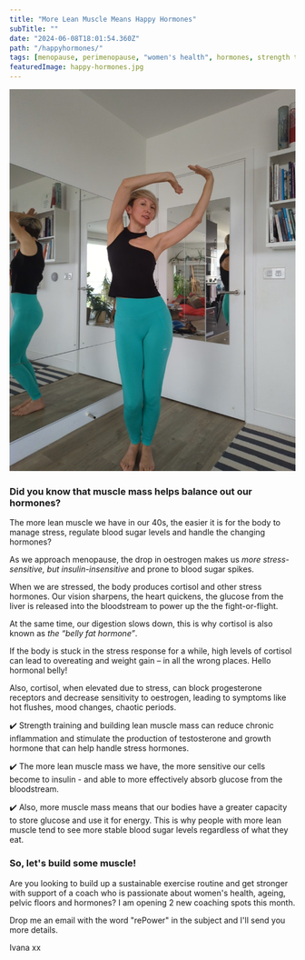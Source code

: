 ```yaml
---
title: "More Lean Muscle Means Happy Hormones"
subTitle: ""
date: "2024-06-08T18:01:54.360Z"
path: "/happyhormones/"
tags: [menopause, perimenopause, "women's health", hormones, strength training, muscle]
featuredImage: happy-hormones.jpg
---
```


![More muscle means happy hormones](happy-hormones.jpg)

### Did you know that muscle mass helps balance out our hormones?

The more lean muscle we have in our 40s, the easier it is for the body to manage stress, regulate blood sugar levels and handle the changing hormones?

As we approach menopause, the drop in oestrogen makes us *more stress-sensitive, but insulin-insensitive* and prone to blood sugar spikes.

When we are stressed, the body produces cortisol and other stress hormones. Our vision sharpens, the heart quickens, the glucose from the liver is released into the bloodstream to power up the the fight-or-flight.

At the same time, our digestion slows down, this is why cortisol is also known as  *the “belly fat hormone”*.

If the body is stuck in the stress response for a while, high levels of cortisol can lead to overeating and weight gain – in all the wrong places. Hello hormonal belly!

Also, cortisol, when elevated due to stress, can block progesterone receptors and decrease sensitivity to oestrogen, leading to symptoms like hot flushes, mood changes, chaotic periods.

✔️ Strength training and building lean muscle mass can reduce chronic inflammation and stimulate the production of testosterone and growth hormone that can help handle stress hormones.

✔️ The more lean muscle mass we have, the more sensitive our cells become to insulin - and able to more effectively absorb glucose from the bloodstream.

✔️ Also, more muscle mass means that our bodies have a greater capacity to store glucose and use it for energy. This is why people with more lean muscle tend to see more stable blood sugar levels regardless of what they eat.

### So, let's build some muscle!

Are you looking to build up a sustainable exercise routine and get stronger with support of a coach who is passionate about women's health, ageing, pelvic floors and hormones? I am opening 2 new coaching spots this month.

Drop me an email with the word "rePower" in the subject and I'll send you more details.

Ivana xx